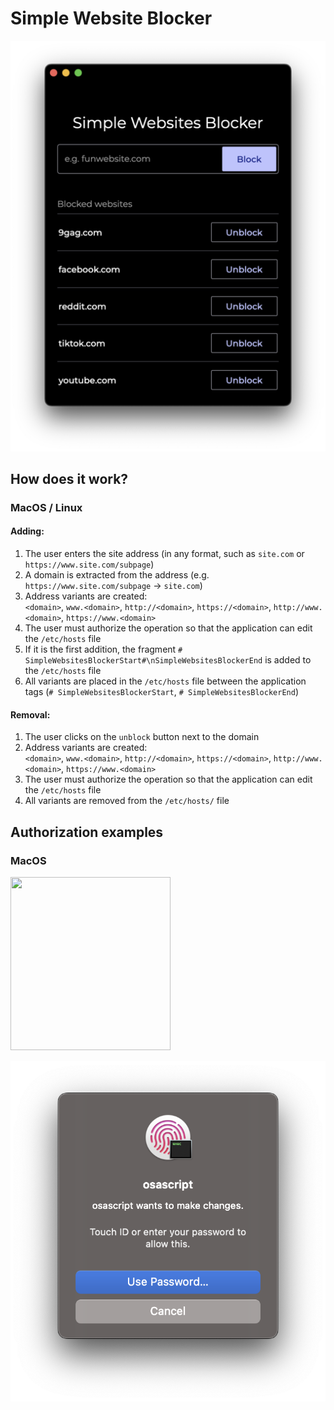 # Simple Website Blocker
![APP_PREVIEW](./images/app_preview.png)
## How does it work?

### MacOS / Linux

#### Adding:
1. The user enters the site address (in any format, such as `site.com` or `https://www.site.com/subpage`)
2. A domain is extracted from the address (e.g. `https://www.site.com/subpage` -> `site.com`)
3. Address variants are created:  
`<domain>`, `www.<domain>`, `http://<domain>`, `https://<domain>`, `http://www.<domain>`, `https://www.<domain>`
4. The user must authorize the operation so that the application can edit the `/etc/hosts` file
5. If it is the first addition, the fragment `# SimpleWebsitesBlockerStart#\nSimpleWebsitesBlockerEnd` is added to the `/etc/hosts` file
6. All variants are placed in the `/etc/hosts` file between the application tags (`# SimpleWebsitesBlockerStart`, `# SimpleWebsitesBlockerEnd`)

#### Removal:
1. The user clicks on the `unblock` button next to the domain
2. Address variants are created:  
`<domain>`, `www.<domain>`, `http://<domain>`, `https://<domain>`, `http://www.<domain>`, `https://www.<domain>`
3. The user must authorize the operation so that the application can edit the `/etc/hosts` file
4. All variants are removed from the `/etc/hosts/` file


## Authorization examples

### MacOS
<img src="https://github.com/dlipinski/websites_blocker/blob/main/images/osascript_preview.png" width="256" height="277">

![OSASCRIPT_PREVIEW](./images/osascript_preview.png)
